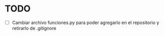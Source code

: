 # TODO

- [ ] Cambiar archivo funciones.py para poder agregarlo en el repositorio y retirarlo de .gitignore